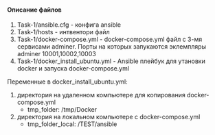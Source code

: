 #### Описание файлов

1. Task-1/ansible.cfg - конфига ansible
2. Task-1/hosts - интвентори файл
3. Task-1/docker-compose.yml - docker-compose.yml файл с 3-мя сервисами  adminer. Порты на которых запукаются эклемпляры adminer 10001,10002,10003
4. Task-1/docker_install_ubuntu.yml - Ansible плейбук для утановки docker и запуска docker-compose.yml


 Переменные в docker_install_ubuntu.yml:

1. директория на удаленном компьютере для копирования  docker-compose.yml
   - tmp_folder: /tmp/Docker 
2. директория на локальном компьютере с docker-compose.yml
   - tmp_folder_local: /TEST/ansible 
